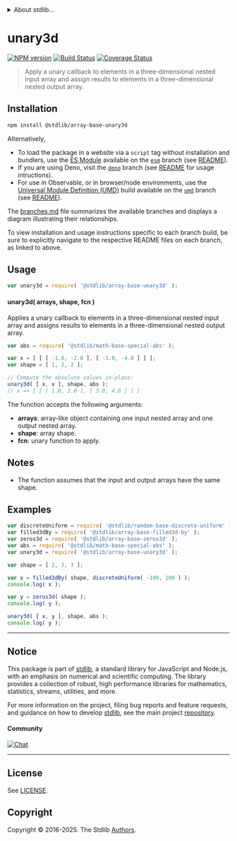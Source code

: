 <!--

@license Apache-2.0

Copyright (c) 2023 The Stdlib Authors.

Licensed under the Apache License, Version 2.0 (the "License");
you may not use this file except in compliance with the License.
You may obtain a copy of the License at

   http://www.apache.org/licenses/LICENSE-2.0

Unless required by applicable law or agreed to in writing, software
distributed under the License is distributed on an "AS IS" BASIS,
WITHOUT WARRANTIES OR CONDITIONS OF ANY KIND, either express or implied.
See the License for the specific language governing permissions and
limitations under the License.

-->


<details>
  <summary>
    About stdlib...
  </summary>
  <p>We believe in a future in which the web is a preferred environment for numerical computation. To help realize this future, we've built stdlib. stdlib is a standard library, with an emphasis on numerical and scientific computation, written in JavaScript (and C) for execution in browsers and in Node.js.</p>
  <p>The library is fully decomposable, being architected in such a way that you can swap out and mix and match APIs and functionality to cater to your exact preferences and use cases.</p>
  <p>When you use stdlib, you can be absolutely certain that you are using the most thorough, rigorous, well-written, studied, documented, tested, measured, and high-quality code out there.</p>
  <p>To join us in bringing numerical computing to the web, get started by checking us out on <a href="https://github.com/stdlib-js/stdlib">GitHub</a>, and please consider <a href="https://opencollective.com/stdlib">financially supporting stdlib</a>. We greatly appreciate your continued support!</p>
</details>

# unary3d

[![NPM version][npm-image]][npm-url] [![Build Status][test-image]][test-url] [![Coverage Status][coverage-image]][coverage-url] <!-- [![dependencies][dependencies-image]][dependencies-url] -->

> Apply a unary callback to elements in a three-dimensional nested input array and assign results to elements in a three-dimensional nested output array.

<section class="intro">

</section>

<!-- /.intro -->

<section class="installation">

## Installation

```bash
npm install @stdlib/array-base-unary3d
```

Alternatively,

-   To load the package in a website via a `script` tag without installation and bundlers, use the [ES Module][es-module] available on the [`esm`][esm-url] branch (see [README][esm-readme]).
-   If you are using Deno, visit the [`deno`][deno-url] branch (see [README][deno-readme] for usage intructions).
-   For use in Observable, or in browser/node environments, use the [Universal Module Definition (UMD)][umd] build available on the [`umd`][umd-url] branch (see [README][umd-readme]).

The [branches.md][branches-url] file summarizes the available branches and displays a diagram illustrating their relationships.

To view installation and usage instructions specific to each branch build, be sure to explicitly navigate to the respective README files on each branch, as linked to above.

</section>

<section class="usage">

## Usage

```javascript
var unary3d = require( '@stdlib/array-base-unary3d' );
```

#### unary3d( arrays, shape, fcn )

Applies a unary callback to elements in a three-dimensional nested input array and assigns results to elements in a three-dimensional nested output array.

```javascript
var abs = require( '@stdlib/math-base-special-abs' );

var x = [ [ [ -1.0, -2.0 ], [ -3.0, -4.0 ] ] ];
var shape = [ 1, 2, 2 ];

// Compute the absolute values in-place:
unary3d( [ x, x ], shape, abs );
// x => [ [ [ 1.0, 2.0 ], [ 3.0, 4.0 ] ] ]
```

The function accepts the following arguments:

-   **arrays**: array-like object containing one input nested array and one output nested array.
-   **shape**: array shape.
-   **fcn**: unary function to apply.

</section>

<!-- /.usage -->

<section class="notes">

## Notes

-   The function assumes that the input and output arrays have the same shape.

</section>

<!-- /.notes -->

<section class="examples">

## Examples

<!-- eslint no-undef: "error" -->

```javascript
var discreteUniform = require( '@stdlib/random-base-discrete-uniform' ).factory;
var filled3dBy = require( '@stdlib/array-base-filled3d-by' );
var zeros3d = require( '@stdlib/array-base-zeros3d' );
var abs = require( '@stdlib/math-base-special-abs' );
var unary3d = require( '@stdlib/array-base-unary3d' );

var shape = [ 2, 3, 3 ];

var x = filled3dBy( shape, discreteUniform( -100, 100 ) );
console.log( x );

var y = zeros3d( shape );
console.log( y );

unary3d( [ x, y ], shape, abs );
console.log( y );
```

</section>

<!-- /.examples -->

<!-- Section for related `stdlib` packages. Do not manually edit this section, as it is automatically populated. -->

<section class="related">

</section>

<!-- /.related -->

<!-- Section for all links. Make sure to keep an empty line after the `section` element and another before the `/section` close. -->


<section class="main-repo" >

* * *

## Notice

This package is part of [stdlib][stdlib], a standard library for JavaScript and Node.js, with an emphasis on numerical and scientific computing. The library provides a collection of robust, high performance libraries for mathematics, statistics, streams, utilities, and more.

For more information on the project, filing bug reports and feature requests, and guidance on how to develop [stdlib][stdlib], see the main project [repository][stdlib].

#### Community

[![Chat][chat-image]][chat-url]

---

## License

See [LICENSE][stdlib-license].


## Copyright

Copyright &copy; 2016-2025. The Stdlib [Authors][stdlib-authors].

</section>

<!-- /.stdlib -->

<!-- Section for all links. Make sure to keep an empty line after the `section` element and another before the `/section` close. -->

<section class="links">

[npm-image]: http://img.shields.io/npm/v/@stdlib/array-base-unary3d.svg
[npm-url]: https://npmjs.org/package/@stdlib/array-base-unary3d

[test-image]: https://github.com/stdlib-js/array-base-unary3d/actions/workflows/test.yml/badge.svg?branch=main
[test-url]: https://github.com/stdlib-js/array-base-unary3d/actions/workflows/test.yml?query=branch:main

[coverage-image]: https://img.shields.io/codecov/c/github/stdlib-js/array-base-unary3d/main.svg
[coverage-url]: https://codecov.io/github/stdlib-js/array-base-unary3d?branch=main

<!--

[dependencies-image]: https://img.shields.io/david/stdlib-js/array-base-unary3d.svg
[dependencies-url]: https://david-dm.org/stdlib-js/array-base-unary3d/main

-->

[chat-image]: https://img.shields.io/gitter/room/stdlib-js/stdlib.svg
[chat-url]: https://app.gitter.im/#/room/#stdlib-js_stdlib:gitter.im

[stdlib]: https://github.com/stdlib-js/stdlib

[stdlib-authors]: https://github.com/stdlib-js/stdlib/graphs/contributors

[umd]: https://github.com/umdjs/umd
[es-module]: https://developer.mozilla.org/en-US/docs/Web/JavaScript/Guide/Modules

[deno-url]: https://github.com/stdlib-js/array-base-unary3d/tree/deno
[deno-readme]: https://github.com/stdlib-js/array-base-unary3d/blob/deno/README.md
[umd-url]: https://github.com/stdlib-js/array-base-unary3d/tree/umd
[umd-readme]: https://github.com/stdlib-js/array-base-unary3d/blob/umd/README.md
[esm-url]: https://github.com/stdlib-js/array-base-unary3d/tree/esm
[esm-readme]: https://github.com/stdlib-js/array-base-unary3d/blob/esm/README.md
[branches-url]: https://github.com/stdlib-js/array-base-unary3d/blob/main/branches.md

[stdlib-license]: https://raw.githubusercontent.com/stdlib-js/array-base-unary3d/main/LICENSE

</section>

<!-- /.links -->
